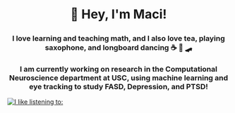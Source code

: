 # <p align="center"> 👾 Hey, I'm Maci! </p>

### <p align="center"> I love learning and teaching math, and I also love tea, playing saxophone, and longboard dancing ☕ 🎷 🛹</p>

### <p align="center"> I am currently working on research in the Computational Neuroscience department at USC, using machine learning and eye tracking to study FASD, Depression, and PTSD!</p>

[![I like listening to: ](https://spotify-github-profile.vercel.app/api/view?uid=2kthgk5w9ruyglapwhvp6roer&cover_image=true&theme=default&show_offline=false&background_color=121212&interchange=false)](https://github.com/kittinan/spotify-github-profile)
